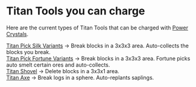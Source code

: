 # Titan Tools you can charge

Here are the current types of Titan Tools that can be charged with [Power Crystals](https://docs.playtheatria.com/servers/theatria-survival/titan-tools/powercystals).

[Titan Pick Silk Variants](https://docs.playtheatria.com/servers/theatria-survival/titan-tools/titan-pick-silk) -> Break blocks in a 3x3x3 area. Auto-collects the blocks you break.\
[Titan Pick Fortune Variants](https://docs.playtheatria.com/servers/theatria-survival/titan-tools/titan-pick-fortune) -> Break blocks in a 3x3x3 area. Fortune picks auto smelt certain ores and auto-collects.\
[Titan Shovel](https://docs.playtheatria.com/servers/theatria-survival/titan-tools/titan-shovel) -> Delete blocks in a 3x3x1 area. \
[Titan Axe](titan-axe.md) -> Break logs in a sphere. Auto-replants saplings.
